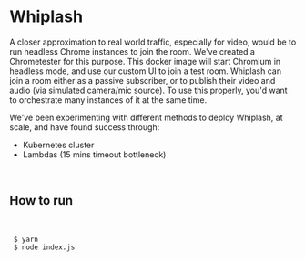 # Whiplash

A closer approximation to real world traffic, especially for video, would be to run headless Chrome instances to join the room. We've created a Chrometester for this purpose. This docker image will start Chromium in headless mode, and use our custom UI to join a test room.
Whiplash can join a room either as a passive subscriber, or to publish their video and audio (via simulated camera/mic source). To use this properly, you'd want to orchestrate many instances of it at the same time.

We've been experimenting with different methods to deploy Whiplash, at scale, and have found success through:

- Kubernetes cluster
- Lambdas (15 mins timeout bottleneck)

<br/>

## How to run

<br/>

```
 $ yarn
 $ node index.js
```
